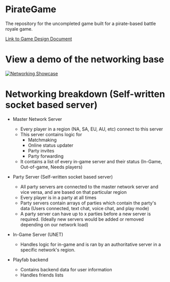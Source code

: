 # PirateGame

The repository for the uncompleted game built for a pirate-based battle royale game.

[Link to Game Design Document](https://docs.google.com/document/d/19fifzVWuw7CY9fiCjpY0VLw-2T_jBMtJVToUnzLqMaY/edit?usp=sharing)

# View a demo of the networking base
[![Networking Showcase](http://img.youtube.com/vi/u7PV6JSmpco/0.jpg)](https://www.youtube.com/watch?v=u7PV6JSmpco "Networking Demo")

# Networking breakdown (Self-written socket based server)
- Master Network Server
  - Every player in a region (NA, SA, EU, AU, etc) connect to this server
  - This server contains logic for
    - Matchmaking
    - Online status updater
    - Party invites
    - Party forwarding
  - It contains a list of every in-game server and their status (In-Game, Out-of-game, Needs players)

- Party Server (Self-written socket based server)
  - All party servers are connected to the master network server and vice versa, and are based on that particular region
  - Every player is in a party at all times
  - Party servers contain arrays of parties which contain the party's data (Users connected, text chat, voice chat, and play mode)
  - A party server can have up to x parties before a new server is required. (Ideally new servers would be added or removed depending on our network load)
  
- In-Game Server (UNET)
  - Handles logic for in-game and is ran by an authoritative server in a specific network's region.

- Playfab backend
  - Contains backend data for user information
  - Handles friends lists
